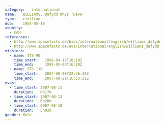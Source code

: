 ```yaml
---
category:	international
name:	WILLIAMS, Dafydd Rhys 'Dave'
type:	civilian
dob:	1954-05-16
country:
  - CAN
references:
  - http://www.spacefacts.de/bios/international/english/williams_dafydd.htm
  - http://www.spacefacts.de/eva/international/english/williams_dafydd.htm
missions:
  - name: STS-90
    time_start:   1998-04-17T18:19Z
    time_end:     1998-05-03T16:10Z
  - name: STS-118
    time_start:   2007-08-08T22:36:42Z
    time_end:     2007-08-21T16:33:21Z
evas:
  - time_start: 2007-08-11
    duration:   6h17m
  - time_start: 2007-08-13
    duration:   6h28m
  - time_start: 2007-08-18
    duration:   5h02m
gender:	Male
---
```

